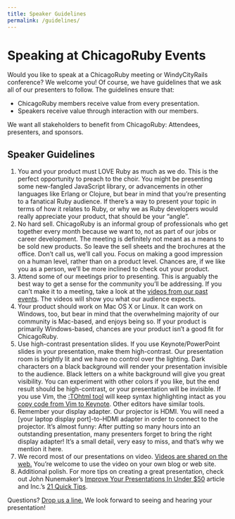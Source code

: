 ```yaml
---
title: Speaker Guidelines
permalink: /guidelines/
---
```


# Speaking at ChicagoRuby Events
Would you like to speak at a ChicagoRuby meeting or WindyCityRails conference?
We welcome you! Of course, we have guidelines that we ask all of our presenters
to follow. The guidelines ensure that:

* ChicagoRuby members receive value from every presentation.
* Speakers receive value through interaction with our members.

We want all stakeholders to benefit from ChicagoRuby: Attendees, presenters,
and sponsors.

## Speaker Guidelines

1. You and your product must LOVE Ruby as much as we do. This is the perfect
  opportunity to preach to the choir. You might be presenting some new-fangled
  JavaScript library, or advancements in other languages like Erlang or Clojure,
  but bear in mind that you’re presenting to a fanatical Ruby audience. If
  there’s a way to present your topic in terms of how it relates to Ruby, or
  why we as Ruby developers would really appreciate your product, that should
  be your “angle”.
2. No hard sell. ChicagoRuby is an informal group of professionals who get
  together every month because we want to, not as part of our jobs or career
  development. The meeting is definitely not meant as a means to be sold new
  products. So leave the sell sheets and the brochures at the office. Don’t
  call us, we’ll call you. Focus on making a good impression on a human level,
  rather than on a product level. Chances are, if we like you as a person,
  we’ll be more inclined to check out your product.
3. Attend some of our meetings prior to presenting. This is arguably the best
  way to get a sense for the community you’ll be addressing. If you can’t make
  it to a meeting, take a look at the [videos from our past events](/videos).
  The videos will show you what our audience expects.
4. Your product should work on Mac OS X or Linux. It can work on Windows, too,
  but bear in mind that the overwhelming majority of our community is Mac-based,
  and enjoys being so. If your product is primarily Windows-based, chances are
  your product isn’t a good fit for ChicagoRuby.
5. Use high-contrast presentation slides. If you use Keynote/PowerPoint slides
  in your presentation, make them high-contrast. Our presentation room is
  brightly lit and we have no control over the lighting. Dark characters on a
  black background will render your presentation invisible to the audience.
  Black letters on a white background will give you great visibility. You can
  experiment with other colors if you like, but the end result should be
  high-contrast, or your presentation will be invisible. If you use Vim, the
  [:TOhtml tool](http://rayhightower.com/blog/2013/10/31/tohtml-using-vim-code-snippets-in-keynote-presentations/) will keep syntax highlighting intact as you [copy code from Vim
  to Keynote](http://rayhightower.com/blog/2013/10/31/tohtml-using-vim-code-snippets-in-keynote-presentations/). Other editors have similar tools.
6. Remember your display adapter. Our projector is HDMI. You will need a
  [your laptop display port]-to-HDMI adapter in order to connect to the
  projector. It’s almost funny: After putting so many hours into an outstanding
  presentation, many presenters forget to bring the right display adapter!
  It’s a small detail, very easy to miss, and that’s why we mention it here.
7. We record most of our presentations on video. [Videos are shared on the web.](http://vimeo.com/chicagoruby/channels)
  You’re welcome to use the video on your own blog or web site.
8. Additional polish. For more tips on creating a great presentation, check out
  John Nunemaker’s [Improve Your Presentations In Under $50](http://railstips.org/blog/archives/2010/05/05/improve-your-presentations-in-under-50/) article and Inc.’s
  [21 Quick Tips](http://www.inc.com/geoffrey-james/how-to-fix-your-presentations-21-tips.html).

Questions? [Drop us a line.](/class) We look forward to seeing and hearing
your presentation!
